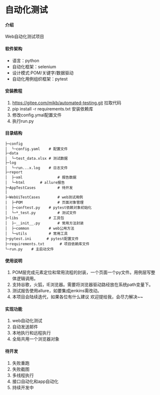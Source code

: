 # 自动化测试

#### 介绍
Web自动化测试项目

#### 软件架构
- 语言：python
- 自动化框架：selenium
- 设计模式:POM/关键字/数据驱动
- 自动化用例组织框架：pytest

#### 安装教程

1.  https://gitee.com/mikb/automated-testing.git 拉取代码
2.  pip install -r requirements.txt 安装依赖库
3.  修改config.ymal配置文件
4.  执行run.py

#### 目录结构
```shell
├─config
│  └─config.yaml	# 配置文件
├─data
│  └─test_data.xlsx	# 测试数据
├─log
│  └─run...x.log	# 日志文件
├─report
│  ├─xml                # 报告数据
│  └─html		# allure报告
├─AppTestCases          # 待开发
|
├─WebUiTestCases        # web测试用例
|  ├─POM                # 页面对象管理
│  ├─conftest.py	# pytest依赖对象初始化
│  └─*_test.py	        # 测试文件
├─libs		        # 工具包
│  ├─__init__.py		# 常用方法封装
│  ├─common	        # web公用方法
│  └─utils	        # 常用工具
├─pytest.ini	   # pytest配置文件
├─requirements.txt		 # 项目依赖库文件
└─run.py	# 主启动文件
```


#### 使用说明

1.  POM层完成元素定位和常用流程的封装，一个页面一个py文件。用例层写整体逻辑调用。
2.  支持谷歌，火狐，IE浏览器。需要将浏览器驱动路经放在系统path变量下。
3.  测试报告使用allure，如要集成jenkins需改动。
4.  本项目会陆续迭代，如果各位有什么建议 欢迎提给我，会尽力解决~~


#### 实现功能
1.  web自动化测试
2.  自动发送邮件
3.  本地执行和远程执行
4.  全局共用一个浏览器对象

#### 待开发
1.  失败重跑
2.  失败截图
3.  多线程执行
4.  接口自动化和app自动化
5.  持续开发中
